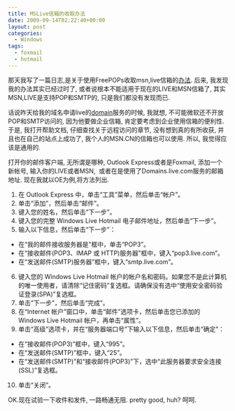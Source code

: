 ```yaml
---
title: MSLive信箱的收取办法
date: 2009-09-14T02:22:40+00:00
layout: post
categories:
  - Windows
tags:
  - foxmail
  - hotmail
---
```


那天我写了一篇日志,是关于使用FreePOPs收取msn,live信箱的[办法](http://www.stanleyzhou.org.ru/notes/how-foxmail-income-msn-cn-e-mail.html). 后来, 我发现我的办法其实已经过时了, 或者说根本不能适用于现在的LIVE和MSN信箱了, 其实MSN,LIVE是支持POP和SMTP的, 只是我们都没有发现而已.

话说昨天给我的域名申请live的[domain](http://domains.live.com)服务的时候, 我就想, 不可能微软还不开放POP和SMTP访问的, 因为他要做企业信箱, 肯定要考虑到企业使用信箱的便利性. 于是, 我打开帮助文档, 仔细查找关于远程访问的章节, 没有想到真的有所收获, 并且也在自己的站点上成功了, 我个人的MSN.CN的信箱也可以使用. 所以, 我觉得应该是通用的.

打开你的邮件客户端, 无所谓是哪种, Outlook Express或者是Foxmail, 添加一个新帐号, 输入你的LIVE或者MSN,  或者在是使用了Domains.live.com服务的邮箱地址. 现在我就以OE为例,将方法列出.
<!--more-->
1. 在 Outlook Express 中，单击“工具”菜单，然后单击“帐户”。
2. 单击“添加”，然后单击“邮件”。
3. 键入您的姓名，然后单击“下一步”。
4. 键入您的完整 Windows Live Hotmail 电子邮件地址，然后单击“下一步”。
5. 输入以下信息，然后单击“下一步”：
  * 在“我的邮件接收服务器是”框中，单击“POP3”。
  * 在“接收邮件(POP3、IMAP 或 HTTP)服务器”框中，键入“pop3.live.com”。
  * 在“发送邮件(SMTP)服务器”框中，键入“smtp.live.com”。
6. 键入您的 Windows Live Hotmail 帐户的帐户名和密码。如果您不是此计算机的唯一使用者，请清除“记住密码”复选框。请确保没有选中“使用安全密码验证登录(SPA)”复选框。
7. 单击“下一步”，然后单击“完成”。
8. 在“Internet 帐户”窗口中，单击“邮件”选项卡，然后单击您已添加的 Windows Live Hotmail 帐户，再单击“属性”。
9. 单击“高级”选项卡，并在“服务器端口号”下输入以下信息，然后单击“确定”：
  * 在“接收邮件(POP3)”框中，键入“995”。
  * 在“发送邮件(SMTP)”框中，键入“25”。
  * 在“发送邮件(SMTP)”和“接收邮件(POP3)”下，选中“此服务器要求安全连接(SSL)”复选框。
10. 单击“关闭”。

OK.现在试验一下收件和发件, 一路畅通无阻. pretty good, huh? 呵呵.